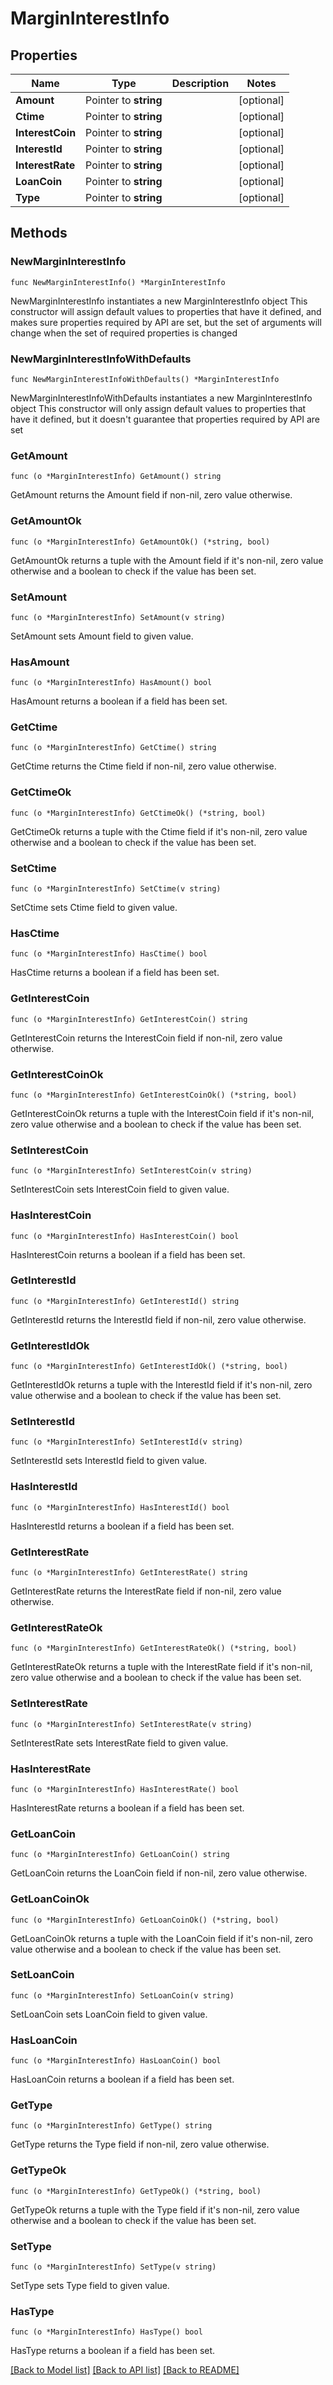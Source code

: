 # MarginInterestInfo

## Properties

Name | Type | Description | Notes
------------ | ------------- | ------------- | -------------
**Amount** | Pointer to **string** |  | [optional] 
**Ctime** | Pointer to **string** |  | [optional] 
**InterestCoin** | Pointer to **string** |  | [optional] 
**InterestId** | Pointer to **string** |  | [optional] 
**InterestRate** | Pointer to **string** |  | [optional] 
**LoanCoin** | Pointer to **string** |  | [optional] 
**Type** | Pointer to **string** |  | [optional] 

## Methods

### NewMarginInterestInfo

`func NewMarginInterestInfo() *MarginInterestInfo`

NewMarginInterestInfo instantiates a new MarginInterestInfo object
This constructor will assign default values to properties that have it defined,
and makes sure properties required by API are set, but the set of arguments
will change when the set of required properties is changed

### NewMarginInterestInfoWithDefaults

`func NewMarginInterestInfoWithDefaults() *MarginInterestInfo`

NewMarginInterestInfoWithDefaults instantiates a new MarginInterestInfo object
This constructor will only assign default values to properties that have it defined,
but it doesn't guarantee that properties required by API are set

### GetAmount

`func (o *MarginInterestInfo) GetAmount() string`

GetAmount returns the Amount field if non-nil, zero value otherwise.

### GetAmountOk

`func (o *MarginInterestInfo) GetAmountOk() (*string, bool)`

GetAmountOk returns a tuple with the Amount field if it's non-nil, zero value otherwise
and a boolean to check if the value has been set.

### SetAmount

`func (o *MarginInterestInfo) SetAmount(v string)`

SetAmount sets Amount field to given value.

### HasAmount

`func (o *MarginInterestInfo) HasAmount() bool`

HasAmount returns a boolean if a field has been set.

### GetCtime

`func (o *MarginInterestInfo) GetCtime() string`

GetCtime returns the Ctime field if non-nil, zero value otherwise.

### GetCtimeOk

`func (o *MarginInterestInfo) GetCtimeOk() (*string, bool)`

GetCtimeOk returns a tuple with the Ctime field if it's non-nil, zero value otherwise
and a boolean to check if the value has been set.

### SetCtime

`func (o *MarginInterestInfo) SetCtime(v string)`

SetCtime sets Ctime field to given value.

### HasCtime

`func (o *MarginInterestInfo) HasCtime() bool`

HasCtime returns a boolean if a field has been set.

### GetInterestCoin

`func (o *MarginInterestInfo) GetInterestCoin() string`

GetInterestCoin returns the InterestCoin field if non-nil, zero value otherwise.

### GetInterestCoinOk

`func (o *MarginInterestInfo) GetInterestCoinOk() (*string, bool)`

GetInterestCoinOk returns a tuple with the InterestCoin field if it's non-nil, zero value otherwise
and a boolean to check if the value has been set.

### SetInterestCoin

`func (o *MarginInterestInfo) SetInterestCoin(v string)`

SetInterestCoin sets InterestCoin field to given value.

### HasInterestCoin

`func (o *MarginInterestInfo) HasInterestCoin() bool`

HasInterestCoin returns a boolean if a field has been set.

### GetInterestId

`func (o *MarginInterestInfo) GetInterestId() string`

GetInterestId returns the InterestId field if non-nil, zero value otherwise.

### GetInterestIdOk

`func (o *MarginInterestInfo) GetInterestIdOk() (*string, bool)`

GetInterestIdOk returns a tuple with the InterestId field if it's non-nil, zero value otherwise
and a boolean to check if the value has been set.

### SetInterestId

`func (o *MarginInterestInfo) SetInterestId(v string)`

SetInterestId sets InterestId field to given value.

### HasInterestId

`func (o *MarginInterestInfo) HasInterestId() bool`

HasInterestId returns a boolean if a field has been set.

### GetInterestRate

`func (o *MarginInterestInfo) GetInterestRate() string`

GetInterestRate returns the InterestRate field if non-nil, zero value otherwise.

### GetInterestRateOk

`func (o *MarginInterestInfo) GetInterestRateOk() (*string, bool)`

GetInterestRateOk returns a tuple with the InterestRate field if it's non-nil, zero value otherwise
and a boolean to check if the value has been set.

### SetInterestRate

`func (o *MarginInterestInfo) SetInterestRate(v string)`

SetInterestRate sets InterestRate field to given value.

### HasInterestRate

`func (o *MarginInterestInfo) HasInterestRate() bool`

HasInterestRate returns a boolean if a field has been set.

### GetLoanCoin

`func (o *MarginInterestInfo) GetLoanCoin() string`

GetLoanCoin returns the LoanCoin field if non-nil, zero value otherwise.

### GetLoanCoinOk

`func (o *MarginInterestInfo) GetLoanCoinOk() (*string, bool)`

GetLoanCoinOk returns a tuple with the LoanCoin field if it's non-nil, zero value otherwise
and a boolean to check if the value has been set.

### SetLoanCoin

`func (o *MarginInterestInfo) SetLoanCoin(v string)`

SetLoanCoin sets LoanCoin field to given value.

### HasLoanCoin

`func (o *MarginInterestInfo) HasLoanCoin() bool`

HasLoanCoin returns a boolean if a field has been set.

### GetType

`func (o *MarginInterestInfo) GetType() string`

GetType returns the Type field if non-nil, zero value otherwise.

### GetTypeOk

`func (o *MarginInterestInfo) GetTypeOk() (*string, bool)`

GetTypeOk returns a tuple with the Type field if it's non-nil, zero value otherwise
and a boolean to check if the value has been set.

### SetType

`func (o *MarginInterestInfo) SetType(v string)`

SetType sets Type field to given value.

### HasType

`func (o *MarginInterestInfo) HasType() bool`

HasType returns a boolean if a field has been set.


[[Back to Model list]](../README.md#documentation-for-models) [[Back to API list]](../README.md#documentation-for-api-endpoints) [[Back to README]](../README.md)


